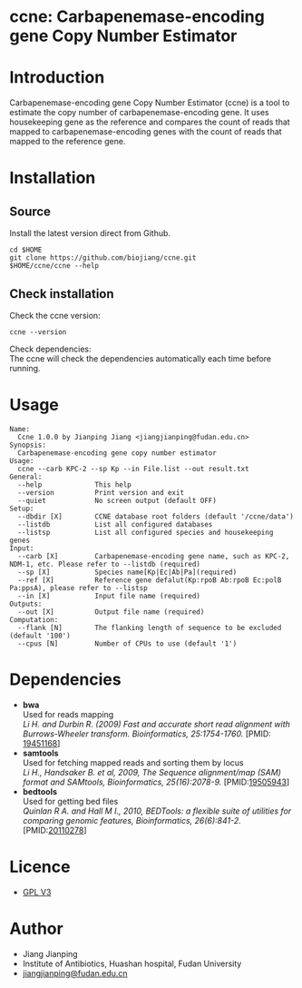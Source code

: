 # ccne: Carbapenemase-encoding gene Copy Number Estimator
# Introduction
Carbapenemase-encoding gene Copy Number Estimator (ccne) is a tool to estimate the copy number of carbapenemase-encoding gene. It uses housekeeping gene as the reference and compares the count of reads that mapped to carbapenemase-encoding genes with the count of reads that mapped to the reference gene. 
# Installation
## Source
Install the latest version direct from Github. 
```
cd $HOME
git clone https://github.com/biojiang/ccne.git
$HOME/ccne/ccne --help
```
## Check installation
Check the ccne version:
```
ccne --version
```
Check dependencies:<br/>
The ccne will check the dependencies automatically each time before running.

# Usage
```
Name:
  Ccne 1.0.0 by Jianping Jiang <jiangjianping@fudan.edu.cn>
Synopsis:
  Carbapenemase-encoding gene copy number estimator
Usage:
  ccne --carb KPC-2 --sp Kp --in File.list --out result.txt
General:
  --help             This help
  --version          Print version and exit
  --quiet            No screen output (default OFF)
Setup:
  --dbdir [X]        CCNE database root folders (default '/ccne/data')
  --listdb           List all configured databases
  --listsp           List all configured species and housekeeping genes
Input:
  --carb [X]         Carbapenemase-encoding gene name, such as KPC-2, NDM-1, etc. Please refer to --listdb (required)
  --sp [X]           Species name[Kp|Ec|Ab|Pa](required)
  --ref [X]          Reference gene defalut(Kp:rpoB Ab:rpoB Ec:polB Pa:ppsA), please refer to --listsp
  --in [X]           Input file name (required)
Outputs:
  --out [X]          Output file name (required)
Computation:
  --flank [N]        The flanking length of sequence to be excluded (default '100')
  --cpus [N]         Number of CPUs to use (default '1')

```
# Dependencies
* **bwa**</br>
Used for reads mapping</br>
*Li H. and Durbin R. (2009) Fast and accurate short read alignment with Burrows-Wheeler transform. Bioinformatics, 25:1754-1760.* [PMID: [19451168](http://www.ncbi.nlm.nih.gov/pubmed/19451168)]
* **samtools**</br>
Used for fetching mapped reads and sorting them by locus</br>
*Li H., Handsaker B. et al, 2009, The Sequence alignment/map (SAM) format and SAMtools, Bioinformatics, 25(16):2078-9.* [PMID:[19505943](http://www.ncbi.nlm.nih.gov/pubmed/19505943)]
* **bedtools**</br>
Used for getting bed files</br>
*Quinlan R A. and Hall M I., 2010, BEDTools: a flexible suite of utilities for comparing genomic features, Bioinformatics, 26(6):841-2.* [PMID:[20110278](https://pubmed.ncbi.nlm.nih.gov/20110278)]
# Licence
* [GPL V3](https://github.com/biojiang/ccne/blob/main/LICENSE)

# Author
* Jiang Jianping
* Institute of Antibiotics, Huashan hospital, Fudan University
* jiangjianping@fudan.edu.cn
